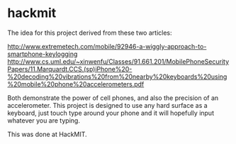 hackmit
=======
The idea for this project derived from these two articles:

http://www.extremetech.com/mobile/92946-a-wiggly-approach-to-smartphone-keylogging
http://www.cs.uml.edu/~xinwenfu/Classes/91.661.201/MobilePhoneSecurityPapers/11.Marquardt.CCS.(sp)iPhone%20-%20decoding%20vibrations%20from%20nearby%20keyboards%20using%20mobile%20phone%20accelerometers.pdf

Both demonstrate the power of cell phones, and also the precision of an accelerometer. This project is designed to use any hard surface as a keyboard, just touch type around your phone and it will hopefully input whatever you are typing.

This was done at HackMIT.
